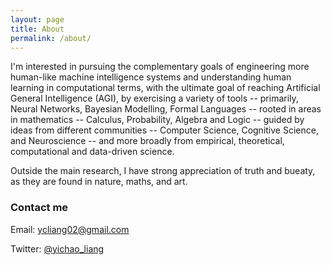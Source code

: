```yaml
---
layout: page
title: About
permalink: /about/
---
```


I'm interested in pursuing the complementary goals of engineering more human-like machine intelligence systems and understanding human learning in computational terms, with the ultimate goal of reaching Artificial General Intelligence (AGI), by exercising a variety of tools -- primarily, Neural Networks, Bayesian Modelling, Formal Languages -- rooted in areas in mathematics --  Calculus, Probability, Algebra and Logic -- guided by ideas from different communities -- Computer Science, Cognitive Science, and Neuroscience -- and more broadly from empirical, theoretical, computational and data-driven science.

Outside the main research, I have strong appreciation of truth and bueaty, as they are found in nature, maths, and art.

### Contact me

Email: [ycliang02@gmail.com](mailto:ycliang02@gmail.com)


Twitter: [@yichao_liang](https://twitter.com/yichao_liang)
